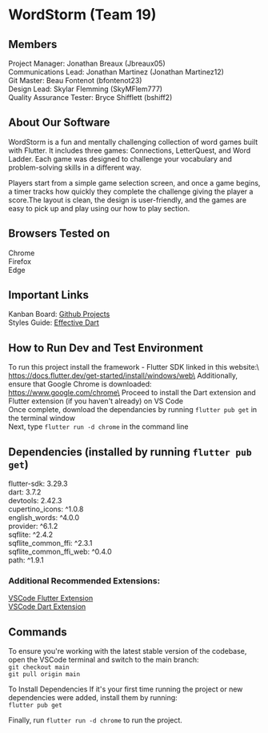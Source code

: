 # WordStorm (Team 19)
## Members
Project Manager: Jonathan Breaux (Jbreaux05)\
Communications Lead: Jonathan Martinez (Jonathan Martinez12)\
Git Master: Beau Fontenot (bfontenot23)\
Design Lead: Skylar Flemming (SkyMFlem777)\
Quality Assurance Tester: Bryce Shifflett (bshiff2)

## About Our Software
WordStorm is a fun and mentally challenging collection of word games built with Flutter. It includes three games: Connections, LetterQuest, and Word Ladder. Each game was designed to challenge your vocabulary and problem-solving skills in a different way.

Players start from a simple game selection screen, and once a game begins, a timer tracks how quickly they complete the challenge giving the player a score.The layout is clean, the design is user-friendly, and the games are easy to pick up and play using our how to play section.

## Browsers Tested on
Chrome\
Firefox\
Edge

## Important Links
Kanban Board: [Github Projects](https://github.com/orgs/CSC-3380-Spring-2025/projects/9/views/1)\
Styles Guide: [Effective Dart](https://dart.dev/effective-dart/style)

## How to Run Dev and Test Environment
To run this project install the framework - Flutter SDK linked in this website:\ https://docs.flutter.dev/get-started/install/windows/web\
Additionally, ensure that Google Chrome is downloaded:\
https://www.google.com/chrome\
Proceed to install the Dart extension and Flutter extension (if you haven't already) on VS Code \
Once complete, download the dependancies by running `flutter pub get` in the terminal window\
Next, type `flutter run -d chrome` in the command line



## Dependencies (installed by running `flutter pub get`)
flutter-sdk: 3.29.3\
dart: 3.7.2\
devtools: 2.42.3\
cupertino_icons: ^1.0.8\
english_words: ^4.0.0\
provider: ^6.1.2\
sqflite: ^2.4.2\
sqflite_common_ffi: ^2.3.1\
sqflite_common_ffi_web: ^0.4.0\
path: ^1.9.1

### Additional Recommended Extensions:
[VSCode Flutter Extension](https://marketplace.visualstudio.com/items?itemName=Dart-Code.flutter)\
[VSCode Dart Extension](https://marketplace.visualstudio.com/items?itemName=Dart-Code.dart-code)

## Commands

To ensure you're working with the latest stable version of the codebase, open the VSCode terminal and switch to the main branch:\
`git checkout main`\
`git pull origin main`

To Install Dependencies
If it's your first time running the project or new dependencies were added, install them by running:\
`flutter pub get`

Finally, run `flutter run -d chrome` to run the project.